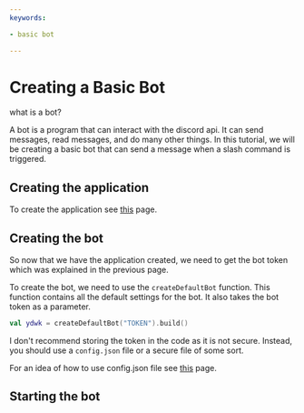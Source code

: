 ```yaml
---
keywords:

- basic bot

---
```


# Creating a Basic Bot

what is a bot?

A bot is a program that can interact with the discord api. It can send messages, read messages, and do many other
things. In this tutorial, we will be creating a basic bot that can send a message when a slash command is triggered.

## Creating the application

To create the application see [this](/docs/tutorial/README.md) page.

## Creating the bot

So now that we have the application created, we need to get the bot token which was explained in the previous page.

To create the bot, we need to use the `createDefaultBot` function. This function contains all the default settings for
the
bot. It also takes the bot token as a parameter.

```kotlin
val ydwk = createDefaultBot("TOKEN").build()
```

I don't recommend storing the token in the code as it is not secure. Instead, you should use a `config.json` file or a
secure file of some sort.

For an idea of how to use config.json file see [this](/docs/jconfig/usage.md) page.

## Starting the bot
